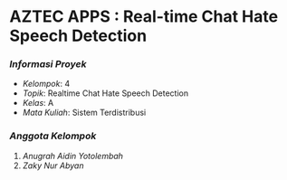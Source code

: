 # AZTEC APPS :  Real-time Chat Hate Speech Detection 

### *Informasi Proyek*
- *Kelompok*: 4  
- *Topik*: Realtime Chat Hate Speech Detection  
- *Kelas*: A  
- *Mata Kuliah*: Sistem Terdistribusi  

### *Anggota Kelompok*
1. *Anugrah Aidin Yotolembah*  
2. *Zaky Nur Abyan*
